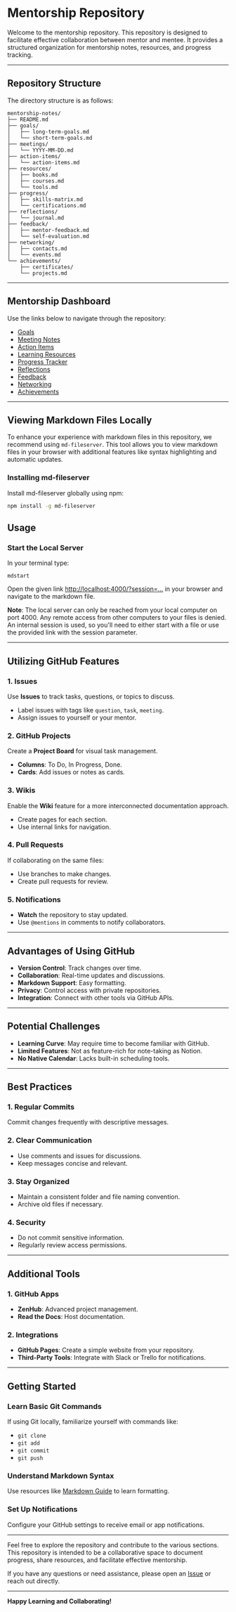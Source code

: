 # Mentorship Repository

Welcome to the mentorship repository. This repository is designed to facilitate effective collaboration between mentor and mentee. It provides a structured organization for mentorship notes, resources, and progress tracking.

---

## Repository Structure

The directory structure is as follows:

```
mentorship-notes/
├── README.md
├── goals/
│   ├── long-term-goals.md
│   └── short-term-goals.md
├── meetings/
│   └── YYYY-MM-DD.md
├── action-items/
│   └── action-items.md
├── resources/
│   ├── books.md
│   ├── courses.md
│   └── tools.md
├── progress/
│   ├── skills-matrix.md
│   └── certifications.md
├── reflections/
│   └── journal.md
├── feedback/
│   ├── mentor-feedback.md
│   └── self-evaluation.md
├── networking/
│   ├── contacts.md
│   └── events.md
└── achievements/
    ├── certificates/
    └── projects.md
```

---

## Mentorship Dashboard

Use the links below to navigate through the repository:

- [Goals](goals/)
- [Meeting Notes](meetings/)
- [Action Items](action-items/action-items.md)
- [Learning Resources](resources/)
- [Progress Tracker](progress/)
- [Reflections](reflections/journal.md)
- [Feedback](feedback/)
- [Networking](networking/)
- [Achievements](achievements/)

---
## Viewing Markdown Files Locally

To enhance your experience with markdown files in this repository, we recommend using `md-fileserver`. This tool allows you to view markdown files in your browser with additional features like syntax highlighting and automatic updates.

### Installing md-fileserver

Install md-fileserver globally using npm:

```bash
npm install -g md-fileserver
```

## Usage

### Start the Local Server

In your terminal type:

```
mdstart
```

Open the given link <http://localhost:4000/?session=...> in your browser and
navigate to the markdown file.

**Note**: The local server can only be reached from your local computer on port 4000.
Any remote access from other computers to your files is denied.
An internal session is used, so you'll need to either start with a file or use the provided
link with the session parameter.

---
## Utilizing GitHub Features

### 1. Issues

Use **Issues** to track tasks, questions, or topics to discuss.

- Label issues with tags like `question`, `task`, `meeting`.
- Assign issues to yourself or your mentor.

### 2. GitHub Projects

Create a **Project Board** for visual task management.

- **Columns**: To Do, In Progress, Done.
- **Cards**: Add issues or notes as cards.

### 3. Wikis

Enable the **Wiki** feature for a more interconnected documentation approach.

- Create pages for each section.
- Use internal links for navigation.

### 4. Pull Requests

If collaborating on the same files:

- Use branches to make changes.
- Create pull requests for review.

### 5. Notifications

- **Watch** the repository to stay updated.
- Use `@mentions` in comments to notify collaborators.

---

## Advantages of Using GitHub

- **Version Control**: Track changes over time.
- **Collaboration**: Real-time updates and discussions.
- **Markdown Support**: Easy formatting.
- **Privacy**: Control access with private repositories.
- **Integration**: Connect with other tools via GitHub APIs.

---

## Potential Challenges

- **Learning Curve**: May require time to become familiar with GitHub.
- **Limited Features**: Not as feature-rich for note-taking as Notion.
- **No Native Calendar**: Lacks built-in scheduling tools.

---

## Best Practices

### 1. Regular Commits

Commit changes frequently with descriptive messages.

### 2. Clear Communication

- Use comments and issues for discussions.
- Keep messages concise and relevant.

### 3. Stay Organized

- Maintain a consistent folder and file naming convention.
- Archive old files if necessary.

### 4. Security

- Do not commit sensitive information.
- Regularly review access permissions.

---

## Additional Tools

### 1. GitHub Apps

- **ZenHub**: Advanced project management.
- **Read the Docs**: Host documentation.

### 2. Integrations

- **GitHub Pages**: Create a simple website from your repository.
- **Third-Party Tools**: Integrate with Slack or Trello for notifications.

---

## Getting Started

### Learn Basic Git Commands

If using Git locally, familiarize yourself with commands like:

- `git clone`
- `git add`
- `git commit`
- `git push`

### Understand Markdown Syntax

Use resources like [Markdown Guide](https://www.markdownguide.org/) to learn formatting.

### Set Up Notifications

Configure your GitHub settings to receive email or app notifications.

---

Feel free to explore the repository and contribute to the various sections. This repository is intended to be a collaborative space to document progress, share resources, and facilitate effective mentorship.

If you have any questions or need assistance, please open an [Issue](https://github.com/qepting91/mentoring/issues) or reach out directly.

---

**Happy Learning and Collaborating!**